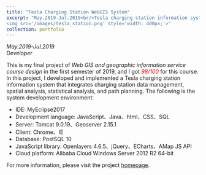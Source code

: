```yaml
---
title: "Tesla Charging Station WebGIS System"
excerpt: "May.2019-Jul.2019<br/>Tesla charging station information system for data display, spatial analysis and statistical analysis etc. <br/>
<img src='/images/tesla_station.png' style='width: 400px;'>"
collection: portfolio
---
```

*May.2019-Jul.2019* <br/>
*Developer* <br/>

This is my final project of *Web GIS and geographic information service course design* in the first semester of 2019, and I got *<span style="color:red">98/100</span>* for this course. In this project, I developed and implemented a Tesla charging station information system that integrates charging station data management, spatial analysis, statistical analysis, and path planning. The following is the system development environment:<br/>

* IDE: MyEclipse2017<br/>
* Development language: JavaScript、Java、html、CSS、SQL<br/>
* Server: Tomcat 9.0.19、Geoserver 2.15.1<br/>
* Client: Chrome、IE<br/>
* Database: PostSQL 10<br/>
* JavaScript library: Openlayers 4.6.5、jQuery、ECharts、AMap JS API<br/>
* Cloud platform: Alibaba Cloud Windows Server 2012 R2 64-bit <br/>

For more information, please visit the project [homepage](http://www.yueyw.net/station-en).